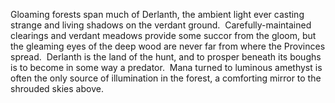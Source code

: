 Gloaming forests span much of Derlanth, the ambient light ever casting strange and living shadows on the verdant ground.  Carefully-maintained clearings and verdant meadows provide some succor from the gloom, but the gleaming eyes of the deep wood are never far from where the Provinces spread.  Derlanth is the land of the hunt, and to prosper beneath its boughs is to become in some way a predator.  Mana turned to luminous amethyst is often the only source of illumination in the forest, a comforting mirror to the shrouded skies above.
